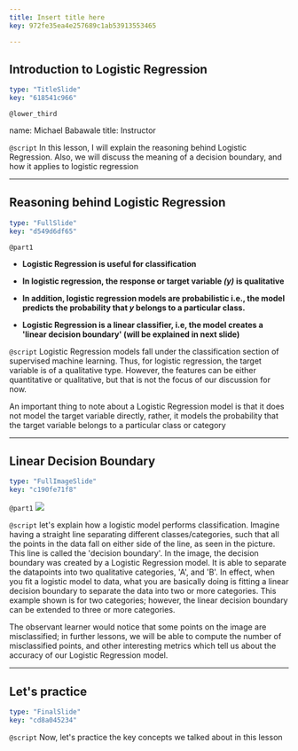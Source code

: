 ```yaml
---
title: Insert title here
key: 972fe35ea4e257689c1ab53913553465

---
```

## Introduction to Logistic Regression

```yaml
type: "TitleSlide"
key: "618541c966"
```

`@lower_third`

name: Michael Babawale
title: Instructor 


`@script`
In this lesson, I will explain the reasoning behind Logistic Regression. Also, we will discuss the meaning of a decision boundary, and how it applies to logistic regression


---
## **__Reasoning behind Logistic Regression__**

```yaml
type: "FullSlide"
key: "d549d6df65"
```

`@part1`
- **Logistic Regression is useful for classification** 

- **In logistic regression, the response or target variable _(y)_ is qualitative**

- **In addition, logistic regression models are probabilistic i.e., the model predicts the probability that _y_ belongs to a particular class.**

- **Logistic Regression is a linear classifier, i.e, the model creates a 'linear decision boundary' (will be explained in next slide)**


`@script`
Logistic Regression models fall under the classification section of supervised machine learning. Thus, for logistic regression, the target variable is of a qualitative type. However, the features can be either quantitative or qualitative, but that is not the focus of our discussion for now.

An important thing to note about a Logistic Regression model is that it does not model the target variable directly, rather, it models the probability that the target variable belongs to a particular class or category


---
## **Linear Decision Boundary**

```yaml
type: "FullImageSlide"
key: "c190fe71f8"
```

`@part1`
![](https://assets.datacamp.com/production/repositories/4326/datasets/22b324eb119b37faf250fcad1158dc3ad3723c85/decisionboundary.png)


`@script`
let's explain how a logistic model performs classification. Imagine having a straight line separating different classes/categories, such that all the points in the data fall on either side of the line, as seen in the picture. This line is called the 'decision boundary'. In the image, the decision boundary was created by a Logistic Regression model. It is able to separate the datapoints into two qualitative categories, 'A', and 'B'. In effect, when you fit a logistic model to data, what you are basically doing is fitting a linear decision boundary to separate the data into two or more categories. This example shown is for two categories; however, the linear decision boundary can be extended to three or more categories. 

The observant learner would notice that some points on the image are misclassified; in further lessons, we will be able to compute the number of misclassified points, and other interesting metrics which tell us about the accuracy of our Logistic Regression model.


---
## Let's practice

```yaml
type: "FinalSlide"
key: "cd8a045234"
```

`@script`
Now, let's practice the key concepts we talked about in this lesson

